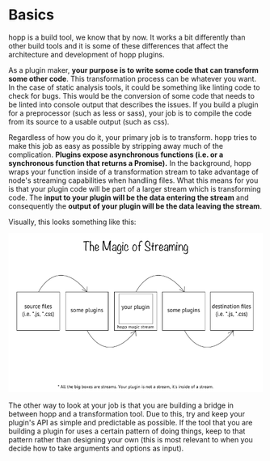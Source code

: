 # Basics

hopp is a build tool, we know that by now. It works a bit differently
than other build tools and it is some of these differences that affect
the architecture and development of hopp plugins.

As a plugin maker, **your purpose is to write some code that can transform
some other code**. This transformation process can be whatever you want.
In the case of static analysis tools, it could be something like linting
code to check for bugs. This would be the conversion of some code that
needs to be linted into console output that describes the issues. If you
build a plugin for a preprocessor (such as less or sass), your job is to
compile the code from its source to a usable output (such as css).

Regardless of how you do it, your primary job is to transform. hopp
tries to make this job as easy as possible by stripping away much of
the complication. **Plugins expose asynchronous functions (i.e. or a
synchronous function that returns a Promise).** In the background, hopp
wraps your function inside of a transformation stream to take advantage
of node's streaming capabilities when handling files. What this means
for you is that your plugin code will be part of a larger stream which
is transforming code. The **input to your plugin will be the data entering
the stream** and consequently the **output of your plugin will be the data
leaving the stream**.

Visually, this looks something like this:

![](../../img/plugin-stream.png)

The other way to look at your job is that you are building a bridge
in between hopp and a transformation tool. Due to this, try and keep your
plugin's API as simple and predictable as possible. If the tool that you
are building a plugin for uses a certain pattern of doing things, keep to
that pattern rather than designing your own (this is most relevant to when
you decide how to take arguments and options as input).